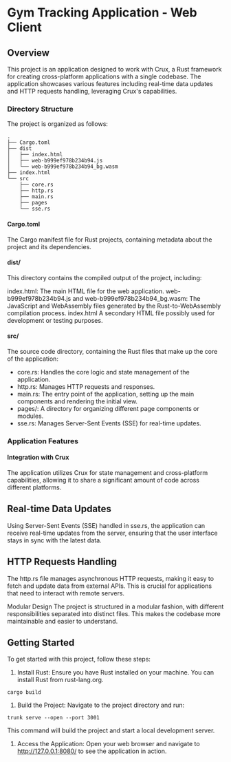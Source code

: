 # Gym Tracking Application - Web Client

## Overview

This project is an application designed to work with Crux, a Rust framework for creating cross-platform applications with a single codebase. The application showcases various features including real-time data updates and HTTP requests handling, leveraging Crux's capabilities.

### Directory Structure

The project is organized as follows:

```plaintext
.
├── Cargo.toml
├── dist
│   ├── index.html
│   ├── web-b999ef978b234b94.js
│   └── web-b999ef978b234b94_bg.wasm
├── index.html
└── src
    ├── core.rs
    ├── http.rs
    ├── main.rs
    ├── pages
    └── sse.rs
```

#### Cargo.toml

The Cargo manifest file for Rust projects, containing metadata about the project and its dependencies.

#### dist/

This directory contains the compiled output of the project, including:

index.html: The main HTML file for the web application.
web-b999ef978b234b94.js and web-b999ef978b234b94_bg.wasm: The JavaScript and WebAssembly files generated by the Rust-to-WebAssembly compilation process.
index.html
A secondary HTML file possibly used for development or testing purposes.

#### src/

The source code directory, containing the Rust files that make up the core of the application:

- core.rs: Handles the core logic and state management of the application.
- http.rs: Manages HTTP requests and responses.
- main.rs: The entry point of the application, setting up the main components and rendering the initial view.
- pages/: A directory for organizing different page components or modules.
- sse.rs: Manages Server-Sent Events (SSE) for real-time updates.

### Application Features

#### Integration with Crux

The application utilizes Crux for state management and cross-platform capabilities, allowing it to share a significant amount of code across different platforms.

## Real-time Data Updates

Using Server-Sent Events (SSE) handled in sse.rs, the application can receive real-time updates from the server, ensuring that the user interface stays in sync with the latest data.

## HTTP Requests Handling

The http.rs file manages asynchronous HTTP requests, making it easy to fetch and update data from external APIs. This is crucial for applications that need to interact with remote servers.

Modular Design
The project is structured in a modular fashion, with different responsibilities separated into distinct files. This makes the codebase more maintainable and easier to understand.

## Getting Started

To get started with this project, follow these steps:

1. Install Rust: Ensure you have Rust installed on your machine. You can install Rust from rust-lang.org.

`cargo build`

1. Build the Project: Navigate to the project directory and run:

`trunk serve --open --port 3001`

This command will build the project and start a local development server.

1. Access the Application: Open your web browser and navigate to <http://127.0.0.1:8080/> to see the application in action.
